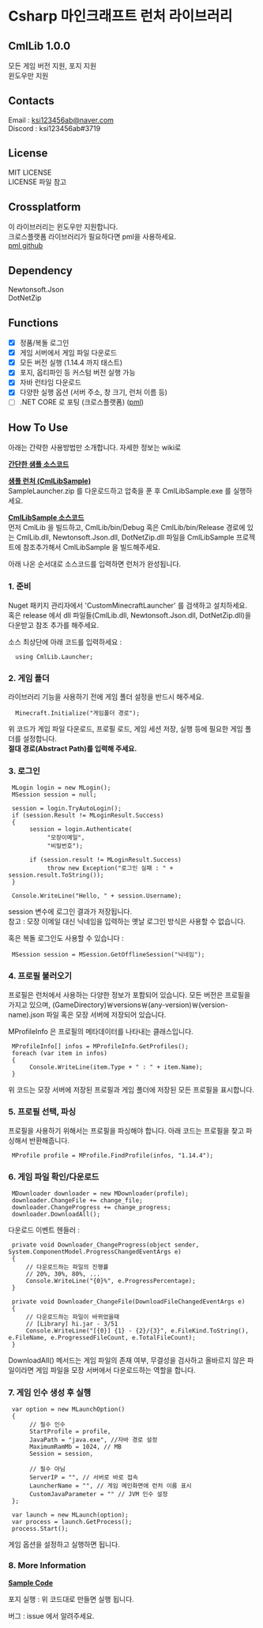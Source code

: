 ﻿# Csharp 마인크래프트 런처 라이브러리

## CmlLib 1.0.0
 
 모든 게임 버전 지원, 포지 지원  
 윈도우만 지원

## Contacts

Email : ksi123456ab@naver.com  
Discord : ksi123456ab#3719  

## License

MIT LICENSE  
LICENSE 파일 참고

## Crossplatform

이 라이브러리는 윈도우만 지원합니다.  
크로스플랫폼 라이브러리가 필요하다면 pml을 사용하세요.  
[pml github](https://github.com/AlphaBs/pml)

## Dependency

Newtonsoft.Json  
DotNetZip

## Functions

- [x] 정품/복돌 로그인
- [x] 게임 서버에서 게임 파일 다운로드
- [x] 모든 버전 실행 (1.14.4 까지 태스트)
- [x] 포지, 옵티파인 등 커스텀 버전 실행 가능
- [x] 자바 런타임 다운로드
- [x] 다양한 실행 옵션 (서버 주소, 창 크기, 런처 이름 등)
- [ ] .NET CORE 로 포팅 (크로스플랫폼) ([pml](https://github.com/AlphaBs/pml))

## How To Use

아래는 간략한 사용방법만 소개합니다. 자세한 정보는 wiki로

**[간단한 샘플 소스코드](https://github.com/AlphaBs/MinecraftLauncherLibrary/wiki/Sample-Code)**

**[샘플 런처 (CmlLibSample)](https://github.com/AlphaBs/MinecraftLauncherLibrary/releases)**  
SampleLauncher.zip 를 다운로드하고 압축을 푼 후 CmlLibSample.exe 를 실행하세요.  

**[CmlLibSample 소스코드](https://github.com/AlphaBs/MinecraftLauncherLibrary/tree/master/CmlLibSample)**  
먼저 CmlLib 을 빌드하고, CmlLib/bin/Debug 혹은 CmlLib/bin/Release 경로에 있는 CmlLib.dll, Newtonsoft.Json.dll, DotNetZip.dll 파일을 CmlLibSample 프로젝트에 참조추가해서 CmlLibSample 을 빌드해주세요.

아래 나온 순서대로 소스코드를 입력하면 런처가 완성됩니다.

### **1. 준비**

Nuget 패키지 관리자에서 'CustomMinecraftLauncher' 를 검색하고 설치하세요.  
혹은 release 에서 dll 파일들(CmlLib.dll, Newtonsoft.Json.dll, DotNetZip.dll)을 다운받고 참조 추가를 해주세요. 

소스 최상단에 아래 코드를 입력하세요 :  


      using CmlLib.Launcher;

### **2. 게임 폴더**

라이브러리 기능을 사용하기 전에 게임 폴더 설정을 반드시 해주세요.

      Minecraft.Initialize("게임폴더 경로");

위 코드가 게임 파일 다운로드, 프로필 로드, 게임 세션 저장, 실행 등에 필요한 게임 폴더를 설정합니다.  
**절대 경로(Abstract Path)를 입력해 주세요.**

### **3. 로그인**

     MLogin login = new MLogin();
     MSession session = null;

     session = login.TryAutoLogin();
     if (session.Result != MLoginResult.Success)
     {
          session = login.Authenticate(
               "모장이메일",
               "비밀번호");

          if (session.result != MLoginResult.Success)
               throw new Exception("로그인 실패 : " + session.result.ToString());
     }

     Console.WriteLine("Hello, " + session.Username);

session 변수에 로그인 결과가 저장됩니다.  
참고 : 모장 이메일 대신 닉네임을 입력하는 옛날 로그인 방식은 사용할 수 없습니다.  

혹은 복돌 로그인도 사용할 수 있습니다 :

     MSession session = MSession.GetOfflineSession("닉네임");

### **4. 프로필 불러오기**

프로필은 런처에서 사용하는 다양한 정보가 포함되어 있습니다. 모든 버전은 프로필을 가지고 있으며,  (GameDirectory)￦versions￦(any-version)￦(version-name).json 파일 혹은 모장 서버에 저장되어 있습니다.  

MProfileInfo 은 프로필의 메타데이터를 나타내는 클래스입니다. 

     MProfileInfo[] infos = MProfileInfo.GetProfiles();
     foreach (var item in infos)
     {
          Console.WriteLine(item.Type + " : " + item.Name);
     }

위 코드는 모장 서버에 저장된 프로필과 게임 폴더에 저장된 모든 프로필을 표시합니다.  

### **5. 프로필 선택, 파싱**

프로필을 사용하기 위해서는 프로필을 파싱해야 합니다. 아래 코드는 프로필을 찾고 파싱해서 반환해줍니다.  

     MProfile profile = MProfile.FindProfile(infos, "1.14.4");

### **6. 게임 파일 확인/다운로드**

     MDownloader downloader = new MDownloader(profile);
     downloader.ChangeFile += change_file;
     downloader.ChangeProgress += change_progress;
     downloader.DownloadAll();

다운로드 이벤트 헨들러 :  

     private void Downloader_ChangeProgress(object sender, System.ComponentModel.ProgressChangedEventArgs e)
     {
         // 다운로드하는 파일의 진행률
         // 20%, 30%, 80%, ...
         Console.WriteLine("{0}%", e.ProgressPercentage);
     }
 
     private void Downloader_ChangeFile(DownloadFileChangedEventArgs e)
     {
         // 다운로드하는 파일이 바뀌었을때
         // [Library] hi.jar - 3/51
         Console.WriteLine("[{0}] {1} - {2}/{3}", e.FileKind.ToString(), e.FileName, e.ProgressedFileCount, e.TotalFileCount);
     }

DownloadAll() 메서드는 게임 파일의 존재 여부, 무결성을 검사하고 올바르지 않은 파일이라면 게임 파일을 모장 서버에서 다운로드하는 역할을 합니다.   

### **7. 게임 인수 생성 후 실행**

     var option = new MLaunchOption()
     {
          // 필수 인수
          StartProfile = profile,
          JavaPath = "java.exe", //자바 경로 설정
          MaximumRamMb = 1024, // MB
          Session = session,
          
          // 필수 아님
          ServerIP = "", // 서버로 바로 접속
          LauncherName = "", // 게임 메인화면에 런처 이름 표시
          CustomJavaParameter = "" // JVM 인수 설정
     };
     
     var launch = new MLaunch(option);
     var process = launch.GetProcess();
     process.Start();

게임 옵션을 설정하고 실행하면 됩니다.  

### **8. More Information**

**[Sample Code](https://github.com/AlphaBs/MinecraftLauncherLibrary/wiki/Sample-Code)**  

포지 실행 : 위 코드대로 만들면 실행 됩니다. 

버그 : issue 에서 알려주세요.




